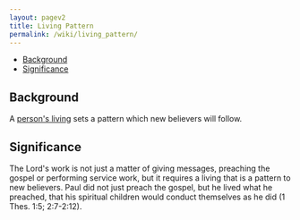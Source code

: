 ```yaml
---
layout: pagev2
title: Living Pattern
permalink: /wiki/living_pattern/
---
```

- [Background](#background)
- [Significance](#significance)

## Background

A [person's living](../person_living) sets a pattern which new believers will follow. 

## Significance

The Lord's work is not just a matter of giving messages, preaching the gospel or performing service work, but it requires a living that is a pattern to new believers. Paul did not just preach the gospel, but he lived what he preached, that his spiritual children would conduct themselves as he did (1 Thes. 1:5; 2:7-2:12). 